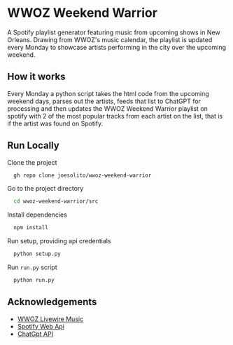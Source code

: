 # WWOZ Weekend Warrior

A Spotify playlist generator featuring music from upcoming shows in New Orleans. Drawing from WWOZ's music calendar, the playlist is updated every Monday to showcase artists performing in the city over the upcoming weekend.

## How it works

Every Monday a python script takes the html code from the upcoming weekend days, parses out the artists, feeds that list to ChatGPT for processing and then updates the WWOZ Weekend Warrior playlist on spotify with 2 of the most popular tracks from each artist on the list, that is if the artist was found on Spotify.

## Run Locally

Clone the project

```bash
  gh repo clone joesolito/wwoz-weekend-warrior
```

Go to the project directory

```bash
  cd wwoz-weekend-warrior/src
```

Install dependencies

```bash
  npm install
```

Run setup, providing api credentials

```bash
  python setup.py
```

Run `run.py` script

```bash
  python run.py
```

## Acknowledgements

- [WWOZ Livewire Music](https://www.wwoz.org/calendar/livewire-music)
- [Spotify Web Api](https://developer.spotify.com/documentation/web-api)
- [ChatGpt API](https://platform.openai.com/docs/api-reference)
